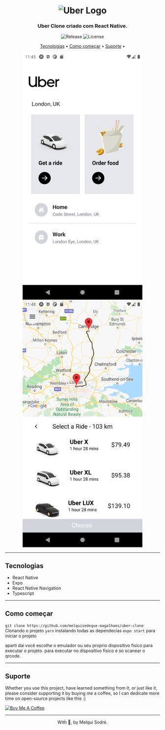 <h1 align="center">
  <img width="200px" src="https://upload.wikimedia.org/wikipedia/commons/thumb/5/58/Uber_logo_2018.svg/2560px-Uber_logo_2018.svg.png" alt="Uber Logo" />
  <br />
</h1>

<h3 align="center">
   Uber Clone criado com React Native</a>.
</h3>

<p align="center">
   <img src="https://img.shields.io/github/v/release/MartsTech/uber-clone" alt="Release" />
   <img src="https://img.shields.io/github/license/MartsTech/uber-clone" alt="License" />
</p>

<p align="center">
  <a href="#tecnologias">Tecnologias</a> •
  <a href="#Como começar">Como começar</a> •
  <a href="#Suporte">Suporte</a> •
</p>
<div align="center">
  <img width="400px" height="800px" style="object-fit: contain" src="https://raw.githubusercontent.com/MartsTech/uber-clone/main/assets/screenshots/home.png" alt="home" />
  <img width="400px" height="800px" style="object-fit: contain" src="https://raw.githubusercontent.com/MartsTech/uber-clone/main/assets/screenshots/map.png" alt="map" />
</div>

---

## Tecnologias

- React Native
- Expo
- React Native Navigation
- Typescript

---

## Como começar

```git clone https://github.com/melquisedeque-magalhaes/uber-clone``` Clonando o projeto
``` yarn ``` instalando todas as dependecias
``` expo start ``` para iniciar o projeto

aparti dai você escolhe o emulador ou seu proprio dispositivo fisico para executar o projeto.
para executar no dispositivo fisico e so scanear o qrcode.

---

## Suporte

Whether you use this project, have learned something from it, or just like it, please consider supporting it by buying me a coffee, so I can dedicate more time on open-source projects like this :)

<a href="https://www.buymeacoffee.com/melqui" target="_blank">
  <img src="https://cdn.buymeacoffee.com/buttons/v2/default-yellow.png" alt="Buy Me A Coffee" height="60px" width="217px" />
</a>

---

<p align="center">With 💜, by Melqui Sodré.</p>
